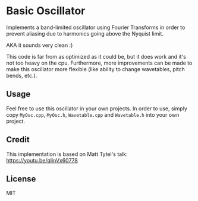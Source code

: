 # Basic Oscillator

Implements a band-limited oscillator using Fourier Transforms in order to prevent aliasing due to harmonics going above the Nyquist limit.

AKA it sounds very clean :)

This code is far from as optimized as it could be, but it does work and it's not too heavy on the cpu. Furthermore, more improvements can be made to make this oscillator more flexible (like ability to change wavetables, pitch bends, etc.).

## Usage

Feel free to use this oscillator in your own projects. In order to use, simply copy `MyOsc.cpp`, `MyOsc.h`, `Wavetable.cpp` and `Wavetable.h` into your own project.

## Credit

This implementation is based on Matt Tytel's talk: https://youtu.be/qlinVx60778

## License

MIT